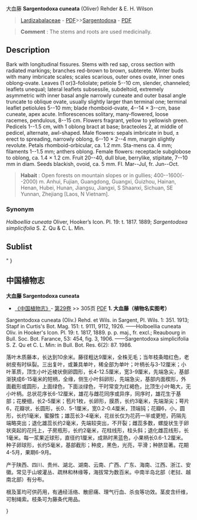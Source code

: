 大血藤 **Sargentodoxa cuneata** (Oliver) Rehder & E. H. Wilson

> [Lardizabalaceae](http://www.iplant.cn/info/Lardizabalaceae?t=foc) - [PDF](http://www.iplant.cn/foc/pdf/Lardizabalaceae.pdf)>>[Sargentodoxa](http://www.iplant.cn/info/Sargentodoxa?t=foc) - [PDF](http://www.iplant.cn/foc/pdf/Sargentodoxa.pdf)


> **Comment** : 
> The stems and roots are used medicinally.

## Description

Bark with longitudinal fissures. Stems with red sap, cross section with radiated markings; branches red-brown to brown, subterete. Winter buds with many imbricate scales; scales scarious, outer ones ovate, inner ones oblong-ovate. Leaves (1 or)3-foliolate; petiole 5--10 cm, slender, channeled; leaflets unequal; lateral leaflets subsessile, subdeltoid, extremely asymmetric with inner basal angle narrowly cuneate and outer basal angle truncate to oblique ovate, usually slightly larger than terminal one; terminal leaflet petiolules 5--10 mm; blade rhomboid-ovate, 4--14 × 3--cm, base cuneate, apex acute. Inflorescences solitary, many-flowered, loose racemes, pendulous, 8--15 cm. Flowers fragrant, yellow to yellowish green. Pedicels 1--1.5 cm, with 1 oblong bract at base; bracteoles 2, at middle of pedicel, alternate, awl-shaped. Male flowers: sepals imbricate in bud, ± erect to spreading, narrowly oblong, 6--10 × 2--4 mm, margin slightly revolute. Petals rhomboid-orbicular, ca. 1.2 mm. Sta-mens ca. 4 mm; filaments 1--1.5 mm; anthers oblong. Female flowers: receptacle subglobose to oblong, ca. 1.4 × 1.2 cm. Fruit 20--40, dull blue, berrylike, stipitate, 7--10 mm in diam. Seeds blackish, ovoid, ca. 5 mm. Fl. Mar--Jul, fr. Jun--Oct.


> **Habait** : 
> Open forests on mountain slopes or in gullies; 400--1600(--2000) m. Anhui, Fujian, Guangdong, Guangxi, Guizhou, Hainan, Henan, Hubei, Hunan, Jiangsu, Jiangxi, S Shaanxi, Sichuan, SE Yunnan, Zhejiang [Laos, N Vietnam].

### Synonym
*Holboellia cuneata* Oliver, Hooker’s Icon. Pl. 19: t. 1817. 1889; *Sargentodoxa simplicifolia* S. Z. Qu & C. L. Min.


## Sublist
"
}
## 中国植物志

**大血藤 Sargentodoxa cuneata**

* [《中国植物志》](http://www.iplant.cn/frps)- [第29卷](http://www.iplant.cn/frps/vol/29) >> 305页 [PDF](http://www.iplant.cn/frps/pdf/29/305.pdf)
**1. 大血藤（植物名实图考）**

Sargentodoxa cuneata (Oliv.) Rehd. et Wils. in Sargent, Pl. Wils. 1: 351. 1913; Stapf in Curtis's Bot. Mag. 151: t. 9111, 9112, 1926. ——Holboellia cuneata Oliv. in Hooker's Icon. Pl. 19: t. 1817, 1889. p. p. maj., fr. excl.; Reaubourg in Bull. Soc. Bot. Farance, 53: 454, fig. 3, 1906. ——Sargentodoxa simplicifolia S. Z. Qu et C. L. Min: in Bull. Bot. Res. 6(2): 87. 1986.

落叶木质藤本，长达到10余米。藤径粗达9厘米，全株无毛；当年枝条暗红色，老树皮有时纵裂。三出复叶，或兼具单叶，稀全部为单叶；叶柄长与3-12厘米；小叶革质，顶生小叶近棱状倒卵圆形，长4-12.5厘米，宽3-9厘米，先端急尖，基部渐狭成6-15毫米的短柄，全缘，侧生小叶斜卵形，先端急尖，基部内面楔形，外面截形或圆形，上面绿色，下面淡绿色，干时常变为红褐色，比顶生小叶略大，无小叶柄。总状花序长6-12厘米，雄花与雌花同序或异序，同序时，雄花生于基部；花梗细，长2-5厘米；苞片1枚，长卵形，膜质，长约3毫米，先端渐尖；萼片6，花瓣状，长圆形，长0．5-1厘米，宽0.2-0.4厘米，顶端钝；花瓣6，小，圆形，长约1毫米，蜜腺性；雄蕊长3-4毫米，花丝长仅为花药一半或更短，药隔先端略突出；退化雄蕊长约2毫米，先端较突出，不开裂；雌蕊多数，螺旋状生于卵状突起的花托上，子房瓶形，长约2毫米，花柱线形，柱头斜；退化雌蕊线形，长1毫米。每一浆果近球形，直径约1厘米，成熟时黑蓝色，小果柄长0.6-1.2厘米。种子卵球形，长约5毫米，基部截形；种皮，黑色，光亮，平滑；种脐显著。花期4-5月，果期6-9月。

产于陕西、四川、贵州、湖北、湖南、云南、广西、广东、海南、江西、浙江、安徽。常见于山坡灌丛、疏林和林缘等，海拔常为数百米。中南半岛北部（老挝、越南北部）有分布。

根及茎均可供药用，有通经活络、散瘀痛、理气行血、杀虫等功效。茎皮含纤维，可制绳索。枝条可为藤条代用品。

}